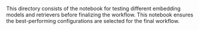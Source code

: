 This directory consists of the notebook for testing different embedding models and retrievers before finalizing the workflow. This notebook ensures the best-performing configurations are selected for the final workflow.